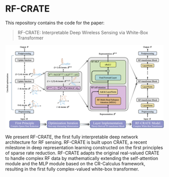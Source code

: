 # RF-CRATE

This repository contains the code for the paper:

> RF-CRATE: Interpretable Deep Wireless Sensing via White-Box Transformer

![This is the caption\label{mylabel}](RF_CRATE_overview.png)

We present RF-CRATE, the first fully interpretable deep network architecture for RF sensing. 
RF-CRATE is built upon CRATE, a recent milestone in deep representation learning constructed on the first principles of sparse rate reduction. 
RF-CRATE adapts the original real-valued CRATE to handle complex RF data by mathematically extending the self-attention module and the MLP module based on the CR-Calculus framework, resulting in the first fully complex-valued white-box transformer. 
